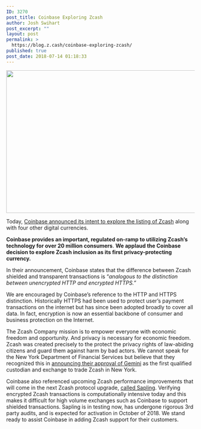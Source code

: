 ```yaml
---
ID: 3270
post_title: Coinbase Exploring Zcash
author: Josh Swihart
post_excerpt: ""
layout: post
permalink: >
  https://blog.z.cash/coinbase-exploring-zcash/
published: true
post_date: 2018-07-14 01:18:33
---
```

<img class="aligncenter size-full wp-image-3278" src="https://blog.z.cash/wp-content/uploads/2018/07/coinbase_z.png" alt="" width="1224" height="381" />

<span style="font-weight: 400;">Today, </span><a href="https://blog.coinbase.com/coinbase-is-exploring-cardano-basic-attention-token-stellar-zcash-and-0x-9e44f0eb823f" target="_blank" rel="noopener"><span style="font-weight: 400;">Coinbase announced its intent to explore the listing of Zcash</span></a><span style="font-weight: 400;"> along with four other digital currencies. </span>

<b>Coinbase provides an important, regulated on-ramp to utilizing Zcash’s technology for over 20 million consumers</b><span style="font-weight: 400;">. </span><b>We applaud the Coinbase decision to explore Zcash inclusion as its first privacy-protecting currency.</b>

<span style="font-weight: 400;">In their announcement, Coinbase states that the difference between Zcash shielded and transparent transactions is “</span><i><span style="font-weight: 400;">analogous to the distinction between unencrypted HTTP and encrypted HTTPS.”</span></i>

<span style="font-weight: 400;">We are encouraged by Coinbase’s reference to the HTTP and HTTPS distinction. Historically HTTPS had been used to protect user’s payment transactions on the internet but has since been adopted broadly to cover all data. In fact, encryption is now an essential backbone of consumer and business protection on the Internet.</span>

<span style="font-weight: 400;">The Zcash Company mission is to empower everyone with economic freedom and opportunity. And privacy is necessary for economic freedom. Zcash was created precisely to the protect the privacy rights of law-abiding citizens and guard them against harm by bad actors. We cannot speak for the New York Department of Financial Services but believe that they recognized this in </span><a href="https://www.dfs.ny.gov/about/press/pr1805141.htm" target="_blank" rel="noopener"><span style="font-weight: 400;">announcing their approval of Gemini</span></a><span style="font-weight: 400;"> as the first qualified custodian and exchange to trade Zcash in New York.</span>

<span style="font-weight: 400;">Coinbase also referenced upcoming Zcash performance improvements that will come in the next Zcash protocol upgrade, </span><a href="https://blog.z.cash/whats-new-in-sapling/" target="_blank" rel="noopener"><span style="font-weight: 400;">called Sapling</span></a><span style="font-weight: 400;">. Verifying encrypted Zcash transactions is computationally intensive today and this makes it difficult for high volume exchanges such as Coinbase to support shielded transactions. Sapling is in testing now, has undergone rigorous 3rd party audits, and is expected for activation in October of 2018. We stand ready to assist Coinbase in adding Zcash support for their customers.</span>